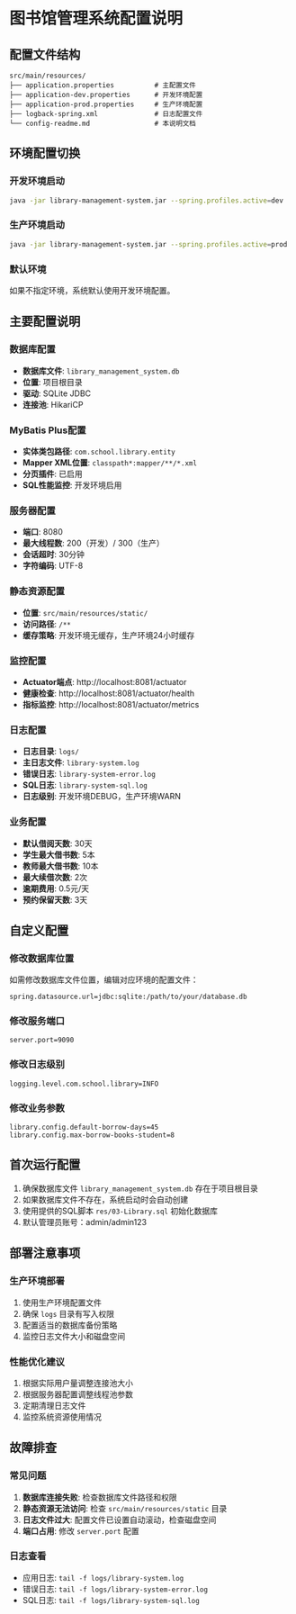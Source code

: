 # 图书馆管理系统配置说明

## 配置文件结构

```
src/main/resources/
├── application.properties          # 主配置文件
├── application-dev.properties      # 开发环境配置
├── application-prod.properties     # 生产环境配置
├── logback-spring.xml              # 日志配置文件
└── config-readme.md                # 本说明文档
```

## 环境配置切换

### 开发环境启动
```bash
java -jar library-management-system.jar --spring.profiles.active=dev
```

### 生产环境启动
```bash
java -jar library-management-system.jar --spring.profiles.active=prod
```

### 默认环境
如果不指定环境，系统默认使用开发环境配置。

## 主要配置说明

### 数据库配置
- **数据库文件**: `library_management_system.db`
- **位置**: 项目根目录
- **驱动**: SQLite JDBC
- **连接池**: HikariCP

### MyBatis Plus配置
- **实体类包路径**: `com.school.library.entity`
- **Mapper XML位置**: `classpath*:mapper/**/*.xml`
- **分页插件**: 已启用
- **SQL性能监控**: 开发环境启用

### 服务器配置
- **端口**: 8080
- **最大线程数**: 200（开发）/ 300（生产）
- **会话超时**: 30分钟
- **字符编码**: UTF-8

### 静态资源配置
- **位置**: `src/main/resources/static/`
- **访问路径**: `/**`
- **缓存策略**: 开发环境无缓存，生产环境24小时缓存

### 监控配置
- **Actuator端点**: http://localhost:8081/actuator
- **健康检查**: http://localhost:8081/actuator/health
- **指标监控**: http://localhost:8081/actuator/metrics

### 日志配置
- **日志目录**: `logs/`
- **主日志文件**: `library-system.log`
- **错误日志**: `library-system-error.log`
- **SQL日志**: `library-system-sql.log`
- **日志级别**: 开发环境DEBUG，生产环境WARN

### 业务配置
- **默认借阅天数**: 30天
- **学生最大借书数**: 5本
- **教师最大借书数**: 10本
- **最大续借次数**: 2次
- **逾期费用**: 0.5元/天
- **预约保留天数**: 3天

## 自定义配置

### 修改数据库位置
如需修改数据库文件位置，编辑对应环境的配置文件：
```properties
spring.datasource.url=jdbc:sqlite:/path/to/your/database.db
```

### 修改服务端口
```properties
server.port=9090
```

### 修改日志级别
```properties
logging.level.com.school.library=INFO
```

### 修改业务参数
```properties
library.config.default-borrow-days=45
library.config.max-borrow-books-student=8
```

## 首次运行配置

1. 确保数据库文件 `library_management_system.db` 存在于项目根目录
2. 如果数据库文件不存在，系统启动时会自动创建
3. 使用提供的SQL脚本 `res/03-Library.sql` 初始化数据库
4. 默认管理员账号：admin/admin123

## 部署注意事项

### 生产环境部署
1. 使用生产环境配置文件
2. 确保 `logs` 目录有写入权限
3. 配置适当的数据库备份策略
4. 监控日志文件大小和磁盘空间

### 性能优化建议
1. 根据实际用户量调整连接池大小
2. 根据服务器配置调整线程池参数
3. 定期清理日志文件
4. 监控系统资源使用情况

## 故障排查

### 常见问题
1. **数据库连接失败**: 检查数据库文件路径和权限
2. **静态资源无法访问**: 检查 `src/main/resources/static` 目录
3. **日志文件过大**: 配置文件已设置自动滚动，检查磁盘空间
4. **端口占用**: 修改 `server.port` 配置

### 日志查看
- 应用日志: `tail -f logs/library-system.log`
- 错误日志: `tail -f logs/library-system-error.log`
- SQL日志: `tail -f logs/library-system-sql.log` 